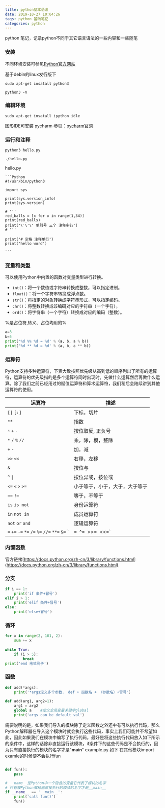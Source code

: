 ```yaml
---
title: python基本语法
date: 2019-10-27 10:04:26
tags: python 基础笔记
categories: python
---
```


python 笔记，记录python不同于其它语言语法的一些内容和一些随笔
<!--more-->
### 安装

不同环境安装可参见[Python官方网站](https://www.python.org)

基于debin的linux发行版下
```Shell
sudo apt-get insatall python3

python3 -V
```
### 编辑环境

```Shell
sudo apt-get insatall ipython idle

```

图形IDE可安装 pycharm 参见：[pycharm官网](https://www.jetbrains.com)

### 运行和注释

```Shell
python3 hello.py

./hello.py
```
hello.py

    ```Python
    #!/usr/bin/python3

    import sys

    print(sys.version_info)
    print(sys.version)

    # ''' 
    red_balls = [x for x in range(1,34)]
    print(red_balls)
    print('\'\'\' 单引号 三个 注释多行')
    # '''

    print('# 空格 注释单行')
    print('hello word')

    ```


 
### 变量和类型
    
可以使用Python中内置的函数对变量类型进行转换。

- `int()`：将一个数值或字符串转换成整数，可以指定进制。
- `float()`：将一个字符串转换成浮点数。
- `str()`：将指定的对象转换成字符串形式，可以指定编码。
- `chr()`：将整数转换成该编码对应的字符串（一个字符）。
- `ord()`：将字符串（一个字符）转换成对应的编码（整数）。

%是占位符,转义、占位均用的%
    
```Python
a=3
b=5
print('%d %% %d = %d' % (a, b, a % b))
print('%d ** %d = %d' % (a, b, a ** b))
```

### 运算符

Python支持多种运算符，下表大致按照优先级从高到低的顺序列出了所有的运算符，运算符的优先级指的是多个运算符同时出现时，先做什么运算然后再做什么运算。除了我们之前已经用过的赋值运算符和算术运算符，我们稍后会陆续讲到其他运算符的使用。

| 运算符                                                       | 描述                           |
| --------------------------------------------------- | ------------------------------ |
| `[]` `[:]`                                                  | 下标，切片                     |
| `**`                                                         | 指数                           |
| `~` `+` `-`                                             | 按位取反, 正负号               |
| `*` `/` `%` `//`                                        | 乘，除，模，整除               |
| `+` `-`                                                      | 加，减                         |
| `>>` `<<`                                               | 右移，左移                     |
| `&`                                                          | 按位与                         |
| `^` `\|`                                                      | 按位异或，按位或               |
| `<=` `<` `>` `>=`                                 | 小于等于，小于，大于，大于等于 |
| `==` `!=`                                                    | 等于，不等于                   |
| `is`  `is not`                                               | 身份运算符                     |
| `in` `not in`                                                | 成员运算符                     |
| `not` `or` `and`                                             | 逻辑运算符                     |
| `=` `+=` `-=` `*=` `/=` `%=` `//=` `**=` `&=` `|=` `^=` `>>=` `<<=` | （复合）赋值运算符             |


### 内置函数

官方链接[https://docs.python.org/zh-cn/3/library/functions.html](https://docs.python.org/zh-cn/3/library/functions.html)


### 分支
```Python
if i == 1:
    print('if 条件+冒号')
elif i > 1:
    print('elif 条件+冒号')
else:
    print('else+冒号')
```

### 循环
```Python
for x in range(2, 101, 2):
    sum += x
    
while True:
    if (i > 5):
        break
print('end 格式例子')
```

### 函数
```Python
def add(*args):
    print('*args定义多个参数， def + 函数名 + （参数名）+冒号')
    
def add(arg1, arg2=1):
    arg1 = arg2
    global a    #定义全局变量关键字global
    print('args can be default val')

```

需要说明的是，如果我们导入的模块除了定义函数之外还中有可以执行代码，那么Python解释器在导入这个模块时就会执行这些代码，事实上我们可能并不希望如此，因此如果我们在模块中编写了执行代码，最好是将这些执行代码放入如下所示的条件中，这样的话除非直接运行该模块，if条件下的这些代码是不会执行的，因为只有直接执行的模块的名字才是"__main__"
example.py
如下 在其他模块import examle的时候便不会执行fun
```Python

def fun():
    pass

# __name__是Python中一个隐含的变量它代表了模块的名字
# 只有被Python解释器直接执行的模块的名字才是__main__
if __name__ == '__main__':
    print('call fun()')
    fun()
```
